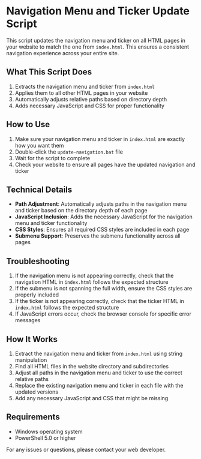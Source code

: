 # Navigation Menu and Ticker Update Script

This script updates the navigation menu and ticker on all HTML pages in your website to match the one from `index.html`. This ensures a consistent navigation experience across your entire site.

## What This Script Does

1. Extracts the navigation menu and ticker from `index.html`
2. Applies them to all other HTML pages in your website
3. Automatically adjusts relative paths based on directory depth
4. Adds necessary JavaScript and CSS for proper functionality

## How to Use

1. Make sure your navigation menu and ticker in `index.html` are exactly how you want them
2. Double-click the `update-navigation.bat` file
3. Wait for the script to complete
4. Check your website to ensure all pages have the updated navigation and ticker

## Technical Details

- **Path Adjustment**: Automatically adjusts paths in the navigation menu and ticker based on the directory depth of each page
- **JavaScript Inclusion**: Adds the necessary JavaScript for the navigation menu and ticker functionality
- **CSS Styles**: Ensures all required CSS styles are included in each page
- **Submenu Support**: Preserves the submenu functionality across all pages

## Troubleshooting

1. If the navigation menu is not appearing correctly, check that the navigation HTML in `index.html` follows the expected structure
2. If the submenu is not spanning the full width, ensure the CSS styles are properly included
3. If the ticker is not appearing correctly, check that the ticker HTML in `index.html` follows the expected structure
4. If JavaScript errors occur, check the browser console for specific error messages

## How It Works

1. Extract the navigation menu and ticker from `index.html` using string manipulation
2. Find all HTML files in the website directory and subdirectories
3. Adjust all paths in the navigation menu and ticker to use the correct relative paths
4. Replace the existing navigation menu and ticker in each file with the updated versions
5. Add any necessary JavaScript and CSS that might be missing

## Requirements

- Windows operating system
- PowerShell 5.0 or higher

For any issues or questions, please contact your web developer. 
